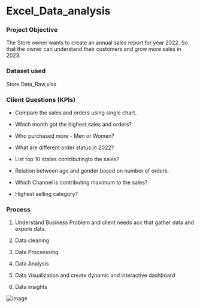# Excel_Data_analysis

### **Project Objective** ###

The Store owner wants to create an annual sales report for year 2022. So that the owner can understand their customers and grow more sales in 2023.

### **Dataset used** ###

Store Data_Raw.xlsx

### **Client Questions (KPIs)** ###

- Compare the sales and orders using single chart.

- Which month got the highest sales and orders?

- Who purchased more - Men or Women?

- What are different order status in 2022?

- List top 10 states contributingto the sales?

- Relation between age and gender based on number of orders.

- Which Channel is contributing maximum to the sales?

- Highest selling category?

### **Process** ###

1. Understand Business Problem and client needs acc that gather data and expore data.

2. Data cleaning

3. Data Procsessing

4. Data Analysis

5. Data visualization and create dynamic and interactive dashboard

6. Data insights

![image](https://github.com/akshay3901/Excel_Data_analysis/assets/62876542/482c7c8b-3013-452c-816f-20a2038d4874)





